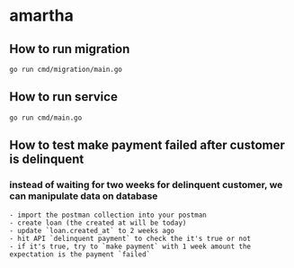 # amartha

## How to run migration
`go run cmd/migration/main.go`

## How to run service
`go run cmd/main.go`

## How to test make payment failed after customer is delinquent
### instead of waiting for two weeks for delinquent customer, we can manipulate data on database
```
- import the postman collection into your postman
- create loan (the created at will be today)
- update `loan.created_at` to 2 weeks ago
- hit API `delinquent payment` to check the it's true or not
- if it's true, try to `make payment` with 1 week amount the expectation is the payment `failed`
```
